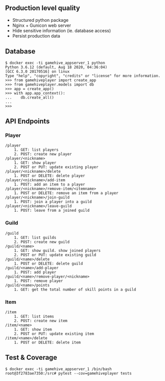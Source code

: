 ## Production level quality

- Structured python package
- Nginx + Gunicon web server
- Hide sensitive information (ie. database access)
- Persist production data

## Database

```
$ docker exec -ti gamehive_appserver_1 python
Python 3.6.12 (default, Aug 18 2020, 04:36:04)
[GCC 6.3.0 20170516] on linux
Type "help", "copyright", "credits" or "license" for more information.
>>> from gamehiveplayer import create_app
>>> from gamehiveplayer.models import db
>>> app = create_app()
>>> with app.app_context():
...    db.create_all()
...
>>>
```

## API Endpoints

### Player

```
/player
    1. GET: list players
    2. POST: create new player
/player/<nickname>
    1. GET: show player
    2. POST or PUT: update existing player
/player/<nickname>/delete
    1. POST or DELETE: delete player
/player/<nickname>/add-item
    1. POST: add an item to a player
/player/<nickname>/remove-item/<itemname>
    1. POST or DELETE: remove an item from a player
/player/<nickname>/join-guild
    1. POST: join a player into a guild
/player/<nickname>/leave-guild
    1. POST: leave from a joined guild
```

### Guild

```
/guild
    1. GET: list guilds
    2. POST: create new guild
/guild/<name>
    1. GET: show guild. show joined players
    2. POST or PUT: update existing guild
/guild/<name>/delete
    1. POST or DELETE: delete guild
/guild/<name>/add-player
    1. POST: add player
/guild/<name>/remove-player/<nickname>
    1. POST: remove player
/guild/<name>/points
    1. GET: get the total number of skill points in a guild
```

### Item

```
/item
    1. GET: list items
    2. POST: create new item
/item/<name>
    1. GET: show item
    2. POST or PUT: update existing item
/item/<name>/delete
    1. POST or DELETE: delete item
```

## Test & Coverage

```
$ docker exec -ti gamehive_appserver_1 /bin/bash
root@3f2783ae7350:/src# pytest --cov=gamehiveplayer tests
```
